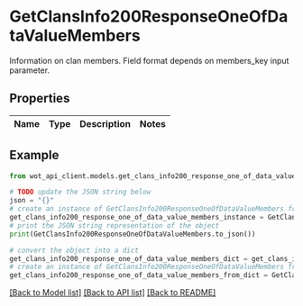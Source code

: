 # GetClansInfo200ResponseOneOfDataValueMembers

Information on clan members. Field format depends on members_key input parameter.

## Properties

Name | Type | Description | Notes
------------ | ------------- | ------------- | -------------

## Example

```python
from wot_api_client.models.get_clans_info200_response_one_of_data_value_members import GetClansInfo200ResponseOneOfDataValueMembers

# TODO update the JSON string below
json = "{}"
# create an instance of GetClansInfo200ResponseOneOfDataValueMembers from a JSON string
get_clans_info200_response_one_of_data_value_members_instance = GetClansInfo200ResponseOneOfDataValueMembers.from_json(json)
# print the JSON string representation of the object
print(GetClansInfo200ResponseOneOfDataValueMembers.to_json())

# convert the object into a dict
get_clans_info200_response_one_of_data_value_members_dict = get_clans_info200_response_one_of_data_value_members_instance.to_dict()
# create an instance of GetClansInfo200ResponseOneOfDataValueMembers from a dict
get_clans_info200_response_one_of_data_value_members_from_dict = GetClansInfo200ResponseOneOfDataValueMembers.from_dict(get_clans_info200_response_one_of_data_value_members_dict)
```
[[Back to Model list]](../README.md#documentation-for-models) [[Back to API list]](../README.md#documentation-for-api-endpoints) [[Back to README]](../README.md)


